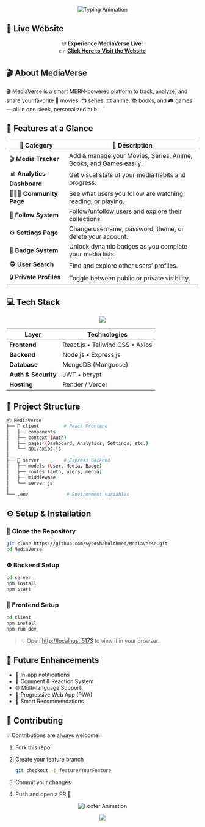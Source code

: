 <!-- HEADER BANNER -->
<p align="center">
  <img src="https://readme-typing-svg.herokuapp.com?font=Orbitron&weight=700&size=34&duration=2400&pause=600&color=FF2E88&center=true&vCenter=true&width=900&lines=🌌+Welcome+to+MediaVerse!;🎬+Your+Ultimate+Media+Tracker;Track+Movies,+Series,+Anime,+Books,+and+Games!" alt="Typing Animation">
</p>



<!-- <p align="center">
  <img src="https://img.shields.io/github/stars/SyedShahulAhmed/MediaVerse?color=ff66b2&style=for-the-badge"/>
  <img src="https://img.shields.io/github/forks/SyedShahulAhmed/MediaVerse?color=66ffcc&style=for-the-badge"/>
  <img src="https://img.shields.io/github/issues/SyedShahulAhmed/MediaVerse?color=ffd966&style=for-the-badge"/>
  <img src="https://img.shields.io/github/license/SyedShahulAhmed/MediaVerse?color=9b5de5&style=for-the-badge"/>
</p> -->

## 🚀 **Live Website**
<p align="center">
  🌐 <b>Experience MediaVerse Live:</b><br>
  👉 <a href="https://mediaverse-seven.vercel.app/" target="_blank"><b>Click Here to Visit the Website</b></a>
</p>

## 🎬 **About MediaVerse**
🎬 MediaVerse is a smart MERN-powered platform to track, analyze, and share your favorite 🎥 movies, 📺 series, 🎞️ anime, 📚 books, and 🎮 games — all in one sleek, personalized hub.


## 💎 **Features at a Glance**
| 💠 Category | 🌟 Description |
|-------------|----------------|
| 🎬 **Media Tracker** | Add & manage your Movies, Series, Anime, Books, and Games easily. |
| 📊 **Analytics Dashboard** | Get visual stats of your media habits and progress. |
| 🧑‍🤝‍🧑 **Community Page** | See what users you follow are watching, reading, or playing. |
| 🔁 **Follow System** | Follow/unfollow users and explore their collections. |
| ⚙️ **Settings Page** | Change username, password, theme, or delete your account. |
| 🏅 **Badge System** | Unlock dynamic badges as you complete your media lists. |
| 🕵️ **User Search** | Find and explore other users’ profiles. |
| 🔒 **Private Profiles** | Toggle between public or private visibility. |



## 💻 **Tech Stack**
<p align="center">
  <img src="https://skillicons.dev/icons?i=mongodb,express,react,nodejs,tailwind,vercel,js,vite&perline=4" />
</p>

| Layer | Technologies |
|--------|--------------|
| **Frontend** | React.js • Tailwind CSS • Axios |
| **Backend** | Node.js • Express.js |
| **Database** | MongoDB (Mongoose) |
| **Auth & Security** | JWT • bcrypt  |
| **Hosting** | Render / Vercel |

## 🧭 **Project Structure**
```bash
📦 MediaVerse
├── 📁 client         # React Frontend
│   ├── components
│   ├── context (Auth)
│   ├── pages (Dashboard, Analytics, Settings, etc.)
│   └── api/axios.js
│
├── 📁 server         # Express Backend
│   ├── models (User, Media, Badge)
│   ├── routes (auth, users, media)
│   ├── middleware
│   └── server.js
│
└── .env              # Environment variables
````

## ⚙️ **Setup & Installation**

### 🧩 Clone the Repository

```bash
git clone https://github.com/SyedShahulAhmed/MediaVerse.git
cd MediaVerse
```

### ⚙️ Backend Setup

```bash
cd server
npm install
npm start
```

### 💅 Frontend Setup

```bash
cd client
npm install
npm run dev
```

> 💡 Open [http://localhost:5173](http://localhost:5173) to view it in your browser.



## 🌟 **Future Enhancements**

* 🔔 In-app notifications
* 💬 Comment & Reaction System
* 🌐 Multi-language Support
* 📱 Progressive Web App (PWA)
* 🤖 Smart Recommendations

## 🤝 **Contributing**

💡 Contributions are always welcome!

1. Fork this repo
2. Create your feature branch

   ```bash
   git checkout -b feature/YourFeature
   ```
3. Commit your changes
4. Push and open a PR 🚀

<p align="center">
  <img src="https://readme-typing-svg.herokuapp.com?font=Poppins&size=24&duration=2500&pause=1000&color=00C9A7&center=true&vCenter=true&width=800&lines=⭐+Star+this+repo+if+you+love+MediaVerse!;💫+Track+.+Analyze+.+Connect+.+Grow!" alt="Footer Animation" />
</p>
<p align="center">
  <img src="https://capsule-render.vercel.app/api?type=waving&height=120&color=gradient&customColorList=10,20,30,40,50,60&section=footer"/>
</p>


